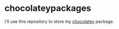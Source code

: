 chocolateypackages
==================

I'll use this repository to store my [chocolatey](https://chocolatey.org/) package.
